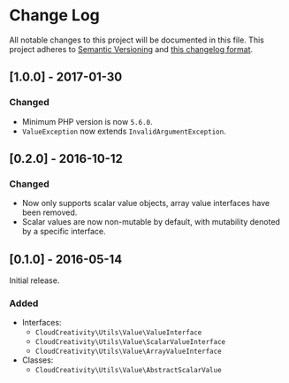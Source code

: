 # Change Log
All notable changes to this project will be documented in this file. This project adheres to
[Semantic Versioning](http://semver.org/) and [this changelog format](http://keepachangelog.com/).

## [1.0.0] - 2017-01-30

### Changed
- Minimum PHP version is now `5.6.0`.
- `ValueException` now extends `InvalidArgumentException`.

## [0.2.0] - 2016-10-12

### Changed
- Now only supports scalar value objects, array value interfaces have been removed.
- Scalar values are now non-mutable by default, with mutability denoted by a specific interface.

## [0.1.0] - 2016-05-14
Initial release.

### Added
- Interfaces:
  - `CloudCreativity\Utils\Value\ValueInterface`
  - `CloudCreativity\Utils\Value\ScalarValueInterface`
  - `CloudCreativity\Utils\Value\ArrayValueInterface`
- Classes:
  - `CloudCreativity\Utils\Value\AbstractScalarValue`
